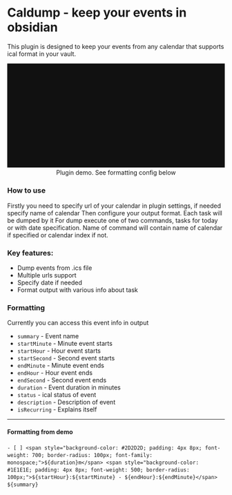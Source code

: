 # Caldump - keep your events in obsidian

This plugin is designed to keep your events from any calendar that supports ical format in your vault.


<div align="center"><picture>
  <img alt="Plugin demo" src="https://github.com/v4ndn/Caldump/raw/HEAD/demo.gif">
</picture><div>Plugin demo. See formatting config below</div></div>

### How to use

Firstly you need to specify url of your calendar in plugin settings, if needed specify name of calendar
Then configure your output format. Each task will be dumped by it
For dump execute one of two commands, tasks for today or with date specification. Name of command will contain name of calendar if specified or calendar index if not.

### Key features:

- Dump events from .ics file
- Multiple urls support
- Specify date if needed
- Format output with various info about task

### Formatting

Currently you can access this event info in output

- `summary` - Event name
- `startMinute` - Minute event starts
- `startHour` - Hour event starts
- `startSecond` - Second event starts
- `endMinute` - Minute event ends
- `endHour` - Hour event ends
- `endSecond` - Second event ends
- `duration` - Event duration in minutes
- `status` - ical status of event
- `description` - Description of event
- `isRecurring` - Explains itself

---

#### Formatting from demo
`- [ ] <span style="background-color: #2D2D2D; padding: 4px 8px; font-weight: 700; border-radius: 100px; font-family: monospace;">${duration}m</span> <span style="background-color: #1E1E1E; padding: 4px 8px; font-weight: 500; border-radius: 100px;">${startHour}:${startMinute} - ${endHour}:${endMinute}</span> 
	${summary}
`
